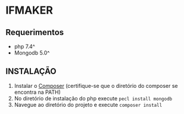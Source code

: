# IFMAKER

## Requerimentos
* php 7.4^
* Mongodb 5.0^

## INSTALAÇÃO
1. Instalar o [Composer](https://getcomposer.org/download/) (certifique-se que o diretório do composer se encontra na PATH)
2. No diretório de instalação do php execute ``` pecl install mongodb ```
3. Navegue ao diretório do projeto e execute ``` composer install ```